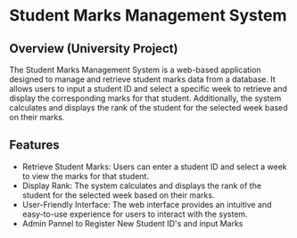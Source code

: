 # Student Marks Management System 
## Overview (University Project)
The Student Marks Management System is a web-based application designed to manage and retrieve student marks data from a database. It allows users to input a student ID and select a specific week to retrieve and display the corresponding marks for that student. Additionally, the system calculates and displays the rank of the student for the selected week based on their marks.

## Features
+ Retrieve Student Marks: Users can enter a student ID and select a week to view the marks for that student.
+ Display Rank: The system calculates and displays the rank of the student for the selected week based on their marks.
+ User-Friendly Interface: The web interface provides an intuitive and easy-to-use experience for users to interact with the system.
+ Admin Pannel to Register New Student ID's and input Marks 

